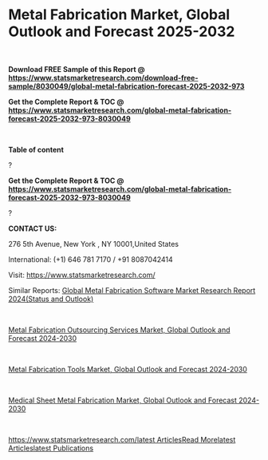 <h1>Metal Fabrication Market, Global Outlook and Forecast 2025-2032</h1><br/><p><strong>Download FREE Sample of this Report @ <a href="https://www.statsmarketresearch.com/download-free-sample/8030049/global-metal-fabrication-forecast-2025-2032-973">https://www.statsmarketresearch.com/download-free-sample/8030049/global-metal-fabrication-forecast-2025-2032-973</a></strong></p>
 
 
 
 <div><b>Get the Complete Report & TOC @ <a href="https://www.statsmarketresearch.com/global-metal-fabrication-forecast-2025-2032-973-8030049">https://www.statsmarketresearch.com/global-metal-fabrication-forecast-2025-2032-973-8030049</a></b></div>
 
 
 
 <p><br />
 
 <b>Table of content</b></p>
 
 
 
 <p>? </p>
 
 
 
 <div><b>Get the Complete Report & TOC @ <a href="https://www.statsmarketresearch.com/global-metal-fabrication-forecast-2025-2032-973-8030049">https://www.statsmarketresearch.com/global-metal-fabrication-forecast-2025-2032-973-8030049</a></b></div>
 
 
 
 <p>? </p>
 
 
 
 <p><b>CONTACT US:</b><br />
 
 276 5th Avenue, New York , NY 10001,United States<br />
 
 International: (+1) 646 781 7170 / +91 8087042414<br />
 
 Visit: <a href="https://www.statsmarketresearch.com/">https://www.statsmarketresearch.com/</a><br />
 
 Similar Reports: <a href="https://www.statsmarketresearch.com/global-metal-fabrication-forecast-2025-2032-973-8030049">Global Metal Fabrication Software Market Research Report 2024(Status and Outlook)</a><br />
 
 <br />
 
 <a href="https://www.statsmarketresearch.com/global-metal-fabrication-forecast-2025-2032-973-8030049">Metal Fabrication Outsourcing Services Market, Global Outlook and Forecast 2024-2030</a><br />
 
 <br />
 
 <a href="https://www.statsmarketresearch.com/global-metal-fabrication-forecast-2025-2032-973-8030049">Metal Fabrication Tools Market, Global Outlook and Forecast 2024-2030</a><br />
 
 <br />
 
 <a href="https://www.statsmarketresearch.com/global-metal-fabrication-forecast-2025-2032-973-8030049">Medical Sheet Metal Fabrication Market, Global Outlook and Forecast 2024-2030</a><br />
 
 <br />
 
 <a href="https://gyeongbokgung.com">https://www.statsmarketresearch.com/</a><a href="https://hallyeomaritime.com">latest Articles</a><a href="https://jingwansa.com">Read More</a><a href="https://nguoiviet.jp/">latest Articles</a><a href="https://www.intelmarketresearch.com/">latest Publications</a></p>